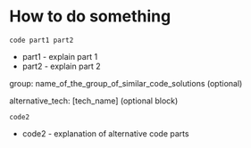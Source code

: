 # How to do something

```language
code part1 part2
```

- part1 - explain part 1
- part2 - explain part 2

group: name_of_the_group_of_similar_code_solutions (optional)

alternative_tech: \[tech_name\] (optional block)
```language
code2
```
- code2 - explanation of alternative code parts
